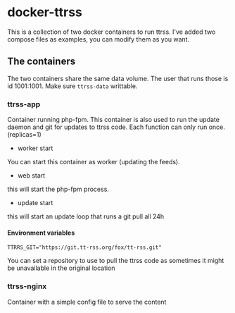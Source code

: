# docker-ttrss

This is a collection of two docker containers to run ttrss.
I've added two compose files as examples, you can modify them as you want.

## The containers

The two containers share the same data volume. The user that runs those is id 1001:1001. Make sure `ttrss-data` writtable.

### ttrss-app

Container running php-fpm. This container is also used to run the update daemon and git for updates to ttrss code.
Each function can only run once. (replicas=1)

* worker start

You can start this container as worker (updating the feeds).

* web start

this will start the php-fpm process.

* update start

this will start an update loop that runs a git pull all 24h

#### Environment variables

`TTRRS_GIT="https://git.tt-rss.org/fox/tt-rss.git"`

 You can set a repository to use to pull the ttrss code as sometimes it might be unavailable in the original location

### ttrss-nginx

Container with a simple config file to serve the content